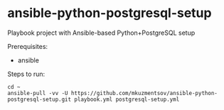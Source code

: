 # ansible-python-postgresql-setup
Playbook project with Ansible-based Python+PostgreSQL setup

Prerequisites:

- ansible


Steps to run:

```
cd ~
ansible-pull -vv -U https://github.com/mkuzmentsov/ansible-python-postgresql-setup.git playbook.yml postgresql-setup.yml
```

